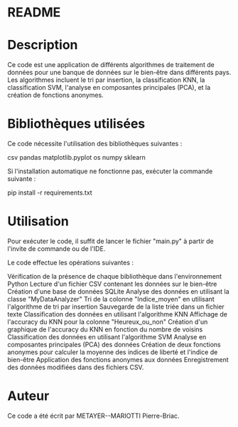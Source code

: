 # README
# Description
Ce code est une application de différents algorithmes de traitement de données pour une banque de données sur le bien-être dans différents pays. Les algorithmes incluent le tri par insertion, la classification KNN, la classification SVM, l'analyse en composantes principales (PCA), et la création de fonctions anonymes.

# Bibliothèques utilisées
Ce code nécessite l'utilisation des bibliothèques suivantes :

csv
pandas
matplotlib.pyplot
os
numpy
sklearn

Si l'installation automatique ne fonctionne pas, exécuter la commande suivante :

pip install -r requirements.txt

# Utilisation
Pour exécuter le code, il suffit de lancer le fichier "main.py" à partir de l'invite de commande ou de l'IDE.

Le code effectue les opérations suivantes :

Vérification de la présence de chaque bibliothèque dans l'environnement Python
Lecture d'un fichier CSV contenant les données sur le bien-être
Création d'une base de données SQLite
Analyse des données en utilisant la classe "MyDataAnalyzer"
Tri de la colonne "Indice_moyen" en utilisant l'algorithme de tri par insertion
Sauvegarde de la liste triée dans un fichier texte
Classification des données en utilisant l'algorithme KNN
Affichage de l'accuracy du KNN pour la colonne "Heureux_ou_non"
Création d'un graphique de l'accuracy du KNN en fonction du nombre de voisins
Classification des données en utilisant l'algorithme SVM
Analyse en composantes principales (PCA) des données
Création de deux fonctions anonymes pour calculer la moyenne des indices de liberté et l'indice de bien-être
Application des fonctions anonymes aux données
Enregistrement des données modifiées dans des fichiers CSV.
# Auteur
Ce code a été écrit par METAYER--MARIOTTI Pierre-Briac.